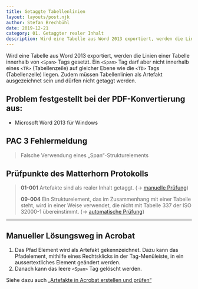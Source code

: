 ```yaml
---
title: Getaggte Tabellenlinien
layout: layouts/post.njk
author: Stefan Brechbühl
date: 2019-12-21
category: 01. Getaggter realer Inhalt
description: Wird eine Tabelle aus Word 2013 exportiert, werden die Linien einer Tabelle innerhalb von <Span> Tags gesetzt. Ein <Span> Tag darf aber nicht innerhalb eines <TR> (Tabellenzeile) auf gleicher Ebene wie die <TD> Tags (Tabellenzelle) liegen. Zudem müssen Tabellenlinien als Artefakt ausgezeichnet sein und dürfen nicht getaggt werden
---
```


Wird eine Tabelle aus Word 2013 exportiert, werden die Linien einer Tabelle innerhalb von `<Span>` Tags gesetzt. Ein `<Span>` Tag darf aber nicht innerhalb eines `<TR>` (Tabellenzeile) auf gleicher Ebene wie die `<TD>` Tags (Tabellenzelle) liegen. Zudem müssen Tabellenlinien als Artefakt ausgezeichnet sein und dürfen nicht getaggt werden.

## Problem festgestellt bei der PDF-Konvertierung aus:

- Microsoft Word 2013 für Windows

## PAC 3 Fehlermeldung

> Falsche Verwendung eines „Span“-Strukturelements

## Prüfpunkte des Matterhorn Protokolls

> **01-001** Artefakte sind als realer Inhalt getaggt. (→ [manuelle Prüfung](/de/glossary/#manuelle-prüfung))
>
> **09-004** Ein Strukturelement, das im Zusammenhang mit einer Tabelle steht, wird in einer Weise verwendet, die nicht mit Tabelle 337 der ISO 32000-1 übereinstimmt. (→ [automatische Prüfung](/de/glossary/#automatische-prüfung))

---

## Manueller Lösungsweg in Acrobat

1. Das Pfad Element wird als Artefakt gekennzeichnet. Dazu kann das Pfadelement, mithilfe eines Rechtsklicks in der Tag-Menüleiste, in ein aussertextliches Element geändert werden.
2. Danach kann das leere `<Span>` Tag gelöscht werden.

Siehe dazu auch [„Artefakte in Acrobat erstellen und prüfen“](/de/basics/acrobat/create-and-check-artifacts-in-acrobat/)

